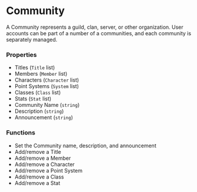 # Community

A Community represents a guild, clan, server, or other organization. User accounts can be part of a number of a communities, and each community is separately managed.

### Properties
* Titles (`Title` list)
* Members (`Member` list)
* Characters (`Character` list)
* Point Systems (`System` list)
* Classes (`Class` list)
* Stats (`Stat` list)
* Community Name (`string`)
* Description (`string`)
* Announcement (`string`)

### Functions
* Set the Community name, description, and announcement
* Add/remove a Title
* Add/remove a Member
* Add/remove a Character
* Add/remove a Point System
* Add/remove a Class
* Add/remove a Stat
